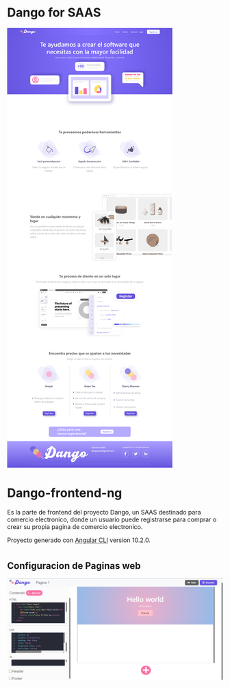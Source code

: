# Dango for SAAS
![landingpage](https://github.com/paurv/dango-frontend-ng/blob/master/src/assets/img/landing.png?raw=true)

#

# Dango-frontend-ng
Es la parte de frontend del proyecto Dango, un SAAS destinado para comercio electronico, donde un usuario puede registrarse para comprar o crear su propia pagina de comercio electronico.

Proyecto generado con [Angular CLI](https://github.com/angular/angular-cli) version 10.2.0.

#

## Configuracion de Paginas web
![configpage](https://github.com/paurv/dango-frontend-ng/blob/master/src/assets/img/configuration_screen.png?raw=true)

#
